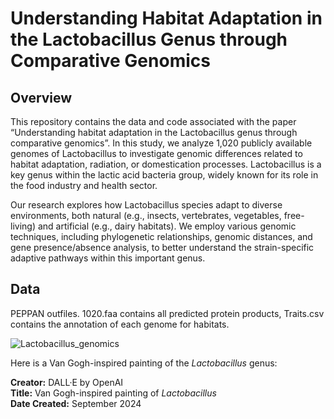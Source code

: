 # Understanding Habitat Adaptation in the Lactobacillus Genus through Comparative Genomics

## Overview

This repository contains the data and code associated with the paper “Understanding habitat adaptation in the Lactobacillus genus through comparative genomics”. In this study, we analyze 1,020 publicly available genomes of Lactobacillus to investigate genomic differences related to habitat adaptation, radiation, or domestication processes. Lactobacillus is a key genus within the lactic acid bacteria group, widely known for its role in the food industry and health sector.

Our research explores how Lactobacillus species adapt to diverse environments, both natural (e.g., insects, vertebrates, vegetables, free-living) and artificial (e.g., dairy habitats). We employ various genomic techniques, including phylogenetic relationships, genomic distances, and gene presence/absence analysis, to better understand the strain-specific adaptive pathways within this important genus.


## Data
PEPPAN outfiles. 1020.faa contains all predicted protein products, Traits.csv contains the annotation of each genome for habitats.

![Lactobacillus_genomics](https://github.com/user-attachments/assets/8ff6b977-0c4f-40c5-9602-99c75428ba8b)

Here is a Van Gogh-inspired painting of the *Lactobacillus* genus:

**Creator:** DALL·E by OpenAI  
**Title:** Van Gogh-inspired painting of *Lactobacillus*  
**Date Created:** September 2024  
